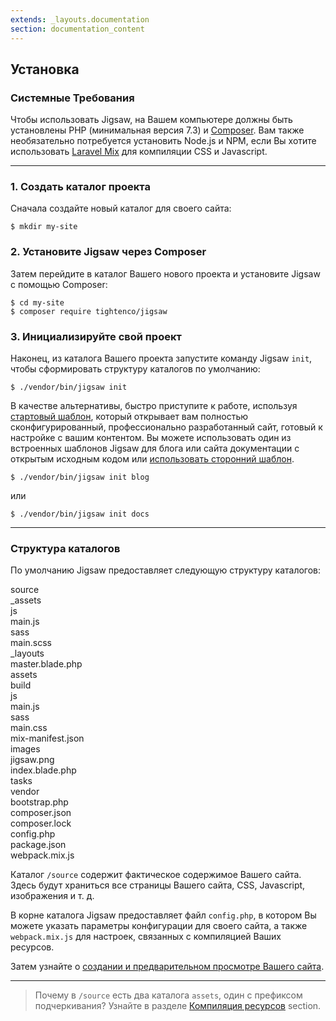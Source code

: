 ```yaml
---
extends: _layouts.documentation
section: documentation_content
---
```


## Установка

### Системные Требования

Чтобы использовать Jigsaw, на Вашем компьютере должны быть установлены PHP (минимальная версия 7.3) и [Composer](https://getcomposer.org/). Вам также необязательно потребуется установить Node.js и NPM, если Вы хотите использовать [Laravel Mix](https://laravel.com/docs/7.x/mix) для компиляции CSS и Javascript.

---

### 1. Создать каталог проекта

Сначала создайте новый каталог для своего сайта:

```
$ mkdir my-site
```

### 2. Установите Jigsaw через Composer

Затем перейдите в каталог Вашего нового проекта и установите Jigsaw с помощью Composer:

```
$ cd my-site
$ composer require tightenco/jigsaw
```

### 3. Инициализируйте свой проект

Наконец, из каталога Вашего проекта запустите команду Jigsaw `init`, чтобы сформировать структуру каталогов по умолчанию:

```
$ ./vendor/bin/jigsaw init
```

В качестве альтернативы, быстро приступите к работе, используя [стартовый шаблон](/docs/starter-templates), который открывает вам полностью сконфигурированный, профессионально разработанный сайт, готовый к настройке с вашим контентом. Вы можете использовать один из встроенных шаблонов Jigsaw для блога или сайта документации с открытым исходным кодом или [использовать сторонний шаблон](/docs/starter-templates#установка-стороннего-начального-шаблона).

```
$ ./vendor/bin/jigsaw init blog
```

или

```
$ ./vendor/bin/jigsaw init docs
```

---

### Структура каталогов

По умолчанию Jigsaw предоставляет следующую структуру каталогов:

<div class="files">
    <div class="folder folder--open">source
        <div class="folder folder--open">_assets
            <div class="folder folder--open">js
                <div class="file">main.js</div>
            </div>
            <div class="folder folder--open">sass
                <div class="file">main.scss</div>
            </div>
        </div>
        <div class="folder folder--open">_layouts
            <div class="file">master.blade.php</div>
        </div>
        <div class="folder folder--open">assets
            <div class="folder folder--open">build
                <div class="folder folder--open">js
                    <div class="file">main.js</div>
                </div>
                <div class="folder folder--open">sass
                    <div class="file">main.css</div>
                </div>
                <div class="file">mix-manifest.json</div>
            </div>
            <div class="folder folder--open">images
                <div class="file">jigsaw.png</div>
            </div>
        </div>
        <div class="file">index.blade.php</div>
    </div>
    <div class="folder">tasks</div>
    <div class="folder">vendor</div>
    <div class="file">bootstrap.php</div>
    <div class="file">composer.json</div>
    <div class="file">composer.lock</div>
    <div class="file">config.php</div>
    <div class="file">package.json</div>
    <div class="file">webpack.mix.js</div>
</div>

Каталог `/source` содержит фактическое содержимое Вашего сайта. Здесь будут храниться все страницы Вашего сайта, CSS, Javascript, изображения и т. д.

В корне каталога Jigsaw предоставляет файл `config.php`, в котором Вы можете указать параметры конфигурации для своего сайта, а также `webpack.mix.js` для настроек, связанных с компиляцией Ваших ресурсов.

Затем узнайте о [создании и предварительном просмотре Вашего сайта](/docs/building-and-previewing).

---
<div class="pt-3"></div>

> Почему в `/source` есть два каталога `assets`, один с префиксом подчеркивания? Узнайте в разделе [Компиляция ресурсов](/docs/compiling-assets) section.
